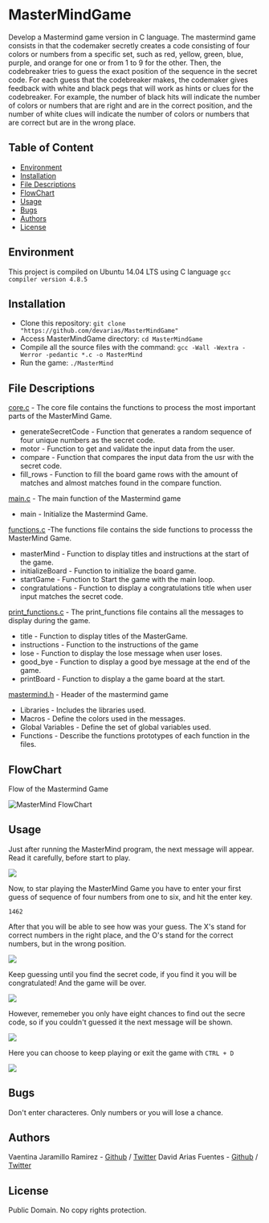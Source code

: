 # MasterMindGame
Develop a Mastermind game version in C language. The mastermind game consists in that the codemaker secretly creates a code consisting of four colors or numbers from a specific set, such as red, yellow, green, blue, purple, and orange for one or from 1 to 9 for the other. Then, the codebreaker tries to guess the exact position of the sequence in the secret code. For each guess that the codebreaker makes, the codemaker gives feedback with white and black pegs that will work as hints or clues for the codebreaker. For example, the number of black hits will indicate the number of colors or numbers that are right and are in the correct position, and the number of white clues will indicate the number of colors or numbers that are correct but are in the wrong place.

## Table of Content
* [Environment](#environment)
* [Installation](#installation)
* [File Descriptions](#file-descriptions)
* [FlowChart](#FlowChart)
* [Usage](#Usage)
* [Bugs](#bugs)
* [Authors](#authors)
* [License](#license)

## Environment
This project is compiled on Ubuntu 14.04 LTS using C language `gcc compiler version 4.8.5`

## Installation
* Clone this repository: `git clone "https://github.com/devarias/MasterMindGame"`
* Access MasterMindGame directory: `cd MasterMindGame`
* Compile all the source files with the command: `gcc -Wall -Wextra -Werror -pedantic *.c -o MasterMind`
* Run the game: `./MasterMind`

## File Descriptions
[core.c](core.c) - The core file contains the functions to process the most important parts of the MasterMind Game.
* generateSecretCode - Function  that generates a random sequence of four unique numbers as the secret code. 
* motor - Function to get and validate the input data from the user.
* compare - Function that compares the input data from the usr with the secret code.
* fill_rows - Function to fill the board game rows with the amount of matches and almost matches found in the compare function.


[main.c](main.c) - The main function of the Mastermind game
* main - Initialize the Mastermind Game.


[functions.c](functions.c) -The functions file contains the side functions to processs the MasterMind Game.
* masterMind - Function to display titles and instructions at the start of the game.
* initializeBoard - Function to initialize the board game.
* startGame - Function to Start the game with the main loop.
* congratulations - Function to display a congratulations title when user input matches the secret code.


[print_functions.c](print_functions.c) - The print_functions file contains all the messages to display during the game.
* title - Function to display titles of the MasterGame.
* instructions - Function to the instructions of the game
* lose - Function to display the lose message when user loses.
* good_bye - Function to display a good bye message at the end of the game.
* printBoard - Function to display a the game board at the start.


[mastermind.h](mastermind.h) - Header of the mastermind game
* Libraries - Includes the libraries used.
* Macros - Define the colors used in the messages.
* Global Variables - Define the set of global variables used.
* Functions - Describe the functions prototypes of each function in the files.


## FlowChart
Flow of the Mastermind Game

![MasterMind FlowChart](https://i.imgur.com/SQym2Yy.png)


## Usage

Just after running the MasterMind program, the next message will appear. Read it carefully, before start to play.

![](https://miro.medium.com/max/700/1*jYideFoZXP2d_LKvI09Cvg.jpeg)

Now, to star playing the MasterMind Game you have to enter your first guess of sequence of four numbers from one to six, and hit the enter key.

```
1462
```
After that you will be able to see how was your guess. The X's stand for correct numbers in the right place, and the O's stand for the correct numbers, but in the wrong position.

![](https://miro.medium.com/max/700/1*XZfLYZC7FaemQyXaIjd0jQ.jpeg)

Keep guessing until you find the secret code, if you find it you will be congratulated! And the game will be over.

![](https://miro.medium.com/max/700/1*x-J8aYoJCQI1BSkDxSi_rg.jpeg)

However, rememeber you only have eight chances to find out the secre code, so if you couldn't guessed it the next message will be shown.

![](https://miro.medium.com/max/700/1*gHhA8B9a6bJGd6_u-KPNzg.jpeg)

Here you can choose to keep playing or exit the game with `CTRL + D`

![](https://miro.medium.com/max/700/1*DNF9nIJis_BTJw12xpysxg.jpeg)

## Bugs
Don't enter characteres. Only numbers or you will lose a chance.

## Authors
Vaentina Jaramillo Ramirez - [Github](https://github.com/valen2510) / [Twitter](https://twitter.com/DaftVal)
David Arias Fuentes - [Github](https://github.com/devarias) / [Twitter](https://twitter.com/DavidDevArias)


## License
Public Domain. No copy rights protection.
